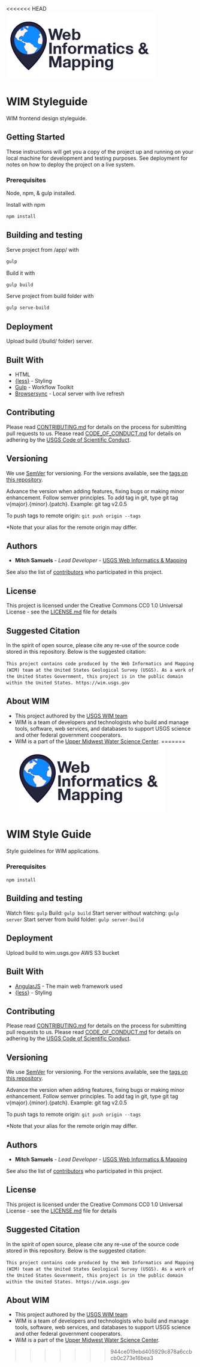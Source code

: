 <<<<<<< HEAD
![WIM](wimlogo.png)


# WIM Styleguide

WIM frontend design styleguide. 

## Getting Started

These instructions will get you a copy of the project up and running on your local machine for development and testing purposes. See deployment for notes on how to deploy the project on a live system.

### Prerequisites

Node, npm, & gulp installed.

Install with npm

```bash
npm install
```

## Building and testing

Serve project from /app/ with
```bash
gulp
```
Build it with
```bash
gulp build
```
Serve project from build folder with
```bash
gulp serve-build
```


## Deployment

Upload build (/build/ folder) server.

## Built With

* HTML
* [{less}](http://lesscss.org/) - Styling
* [Gulp](https://gulpjs.com/) - Workflow Toolkit
* [Browsersync](https://www.browsersync.io/) - Local server with live refresh

## Contributing

Please read [CONTRIBUTING.md]() for details on the process for submitting pull requests to us. Please read [CODE_OF_CONDUCT.md]() for details on adhering by the [USGS Code of Scientific Conduct](https://www2.usgs.gov/fsp/fsp_code_of_scientific_conduct.asp).

## Versioning

We use [SemVer](http://semver.org/) for versioning. For the versions available, see the [tags on this repository](https://github.com/your/project/tags). 

Advance the version when adding features, fixing bugs or making minor enhancement. Follow semver principles. To add tag in git, type git tag v{major}.{minor}.{patch}. Example: git tag v2.0.5

To push tags to remote origin: `git push origin --tags`

*Note that your alias for the remote origin may differ.

## Authors

* **Mitch Samuels**  - *Lead Developer* - [USGS Web Informatics & Mapping](https://wim.usgs.gov/)

See also the list of [contributors](https://github.com/USGS-WIM/Styleguide/graphs/contributors) who participated in this project.

## License

This project is licensed under the Creative Commons CC0 1.0 Universal License - see the [LICENSE.md](LICENSE.md) file for details

## Suggested Citation
In the spirit of open source, please cite any re-use of the source code stored in this repository. Below is the suggested citation:

`This project contains code produced by the Web Informatics and Mapping (WIM) team at the United States Geological Survey (USGS). As a work of the United States Government, this project is in the public domain within the United States. https://wim.usgs.gov`

## About WIM
* This project authored by the [USGS WIM team](https://wim.usgs.gov)
* WIM is a team of developers and technologists who build and manage tools, software, web services, and databases to support USGS science and other federal government cooperators.
* WIM is a part of the [Upper Midwest Water Science Center](https://www.usgs.gov/centers/wisconsin-water-science-center).
=======
![WiM](wimlogo.png)


# WIM Style Guide

Style guidelines for WIM applications.

### Prerequisites

`npm install`

## Building and testing

Watch files: `gulp`
Build: `gulp build`
Start server without watching: `gulp server`
Start server from build folder: `gulp server-build`

## Deployment

Upload build to wim.usgs.gov AWS S3 bucket

## Built With

* [AngularJS](https://angularjs.org/) - The main web framework used
* [{less}](http://lesscss.org/) - Styling

## Contributing

Please read [CONTRIBUTING.md]() for details on the process for submitting pull requests to us. Please read [CODE_OF_CONDUCT.md]() for details on adhering by the [USGS Code of Scientific Conduct](https://www2.usgs.gov/fsp/fsp_code_of_scientific_conduct.asp).

## Versioning

We use [SemVer](http://semver.org/) for versioning. For the versions available, see the [tags on this repository](https://github.com/your/project/tags).

Advance the version when adding features, fixing bugs or making minor enhancement. Follow semver principles. To add tag in git, type git tag v{major}.{minor}.{patch}. Example: git tag v2.0.5

To push tags to remote origin: `git push origin --tags`

*Note that your alias for the remote origin may differ.

## Authors

* **Mitch Samuels**  - *Lead Developer* - [USGS Web Informatics & Mapping](https://wim.usgs.gov/)

See also the list of [contributors](https://github.com/USGS-WiM/WiM-Main-Site/graphs/contributors) who participated in this project.

## License

This project is licensed under the Creative Commons CC0 1.0 Universal License - see the [LICENSE.md](LICENSE.md) file for details

## Suggested Citation
In the spirit of open source, please cite any re-use of the source code stored in this repository. Below is the suggested citation:

`This project contains code produced by the Web Informatics and Mapping (WIM) team at the United States Geological Survey (USGS). As a work of the United States Government, this project is in the public domain within the United States. https://wim.usgs.gov`

## About WIM
* This project authored by the [USGS WIM team](https://wim.usgs.gov)
* WIM is a team of developers and technologists who build and manage tools, software, web services, and databases to support USGS science and other federal government cooperators.
* WiM is a part of the [Upper Midwest Water Science Center](https://www.usgs.gov/centers/wisconsin-water-science-center).
>>>>>>> 944ce019ebd405929c878a6ccbcb0c273e16bea3
